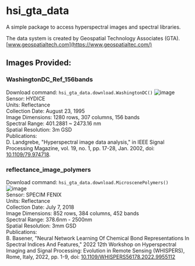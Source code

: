 # hsi_gta_data
A simple package to access hyperspectral images and spectral libraries.

The data system is created by Geospatial Technology Associates (GTA).
[www.geospatialtech.com](https://www.geospatialtec.com/)

## Images Provided:

### WashingtonDC_Ref_156bands
Download command: `hsi_gta_data.download.WashingtonDC()`
![image](https://github.com/user-attachments/assets/c31e1796-c36a-4de2-ae90-deb8a6d04eb1)  
Sensor: HYDICE  
Units: Reflectance  
Collection Date: August 23, 1995  
Image Dimensions: 1280 rows, 307 columns, 156 bands  
Spectral Range: 401.2881 ~ 2473.16 nm   
Spatial Resolution: 3m GSD  
Publications:  
D. Landgrebe, "Hyperspectral image data analysis," in IEEE Signal Processing Magazine, vol. 19, no. 1, pp. 17-28, Jan. 2002, doi: [10.1109/79.974718](https://doi.org/10.1109/79.974718).   

### reflectance_image_polymers
Download command: `hsi_gta_data.download.MicroscenePolymers()`
![image](https://github.com/user-attachments/assets/ae4aef6e-16a5-4bf7-ac51-7d946d638134)  
Sensor: SPECIM FENIX  
Units: Reflectance  
Collection Date: July 7, 2018  
Image Dimensions: 852 rows, 384 columns, 452 bands  
Spectral Range: 378.6nm - 2500nm   
Spatial Resolution: 3mm GSD  
Publications:  
B. Basener, "Neural Network Learning Of Chemical Bond Representations In Spectral Indices And Features," 2022 12th Workshop on Hyperspectral Imaging and Signal Processing: Evolution in Remote Sensing (WHISPERS), Rome, Italy, 2022, pp. 1-9, doi: [10.1109/WHISPERS56178.2022.9955112](https://doi.org/10.1109/WHISPERS56178.2022.9955112)

